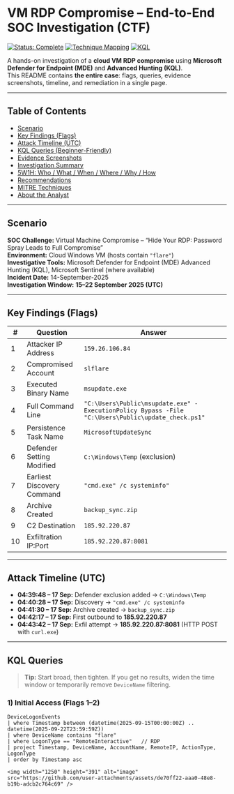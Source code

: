 # VM RDP Compromise – End-to-End SOC Investigation (CTF)

[![Status: Complete](https://img.shields.io/badge/Status-Complete-brightgreen)](#)
[![Technique Mapping](https://img.shields.io/badge/MITRE-ATT%26CK-blue)](#mitre-techniques)
[![KQL](https://img.shields.io/badge/Queries-KQL-informational)](#kql-queries)

A hands-on investigation of a **cloud VM RDP compromise** using **Microsoft Defender for Endpoint (MDE)** and **Advanced Hunting (KQL)**.  
This README contains **the entire case**: flags, queries, evidence screenshots, timeline, and remediation in a single page.

---

## Table of Contents
- [Scenario](#scenario)
- [Key Findings (Flags)](#key-findings-flags)
- [Attack Timeline (UTC)](#attack-timeline-utc)
- [KQL Queries (Beginner-Friendly)](#kql-queries)
- [Evidence Screenshots](#evidence-screenshots)
- [Investigation Summary](#investigation-summary)
- [5W1H: Who / What / When / Where / Why / How](#5w1h-who--what--when--where--why--how)
- [Recommendations](#recommendations)
- [MITRE Techniques](#mitre-techniques)
- [About the Analyst](#about-the-analyst)

---

## Scenario

**SOC Challenge:** Virtual Machine Compromise – “Hide Your RDP: Password Spray Leads to Full Compromise”  
**Environment:** Cloud Windows VM (hosts contain `"flare"`)  
**Investigative Tools:** Microsoft Defender for Endpoint (MDE) Advanced Hunting (KQL), Microsoft Sentinel (where available)  
**Incident Date:** 14-September-2025  
**Investigation Window:** **15–22 September 2025 (UTC)**

---

## Key Findings (Flags)

| # | Question | Answer |
|---|---|---|
| 1 | Attacker IP Address | `159.26.106.84` |
| 2 | Compromised Account | `slflare` |
| 3 | Executed Binary Name | `msupdate.exe` |
| 4 | Full Command Line | `"C:\Users\Public\msupdate.exe" -ExecutionPolicy Bypass -File "C:\Users\Public\update_check.ps1"` |
| 5 | Persistence Task Name | `MicrosoftUpdateSync` |
| 6 | Defender Setting Modified | `C:\Windows\Temp` (exclusion) |
| 7 | Earliest Discovery Command | `"cmd.exe" /c systeminfo"` |
| 8 | Archive Created | `backup_sync.zip` |
| 9 | C2 Destination | `185.92.220.87` |
| 10 | Exfiltration IP:Port | `185.92.220.87:8081` |

---

## Attack Timeline (UTC)

- **04:39:48 – 17 Sep:** Defender exclusion added → `C:\Windows\Temp`  
- **04:40:28 – 17 Sep:** Discovery → `"cmd.exe" /c systeminfo`  
- **04:41:30 – 17 Sep:** Archive created → `backup_sync.zip`  
- **04:42:17 – 17 Sep:** First outbound to **185.92.220.87**  
- **04:43:42 – 17 Sep:** Exfil attempt → **185.92.220.87:8081** (HTTP POST with `curl.exe`)

---

## KQL Queries

> **Tip:** Start broad, then tighten. If you get no results, widen the time window or temporarily remove `DeviceName` filtering.

### 1) Initial Access (Flags 1–2)
```kusto
DeviceLogonEvents
| where Timestamp between (datetime(2025-09-15T00:00:00Z) .. datetime(2025-09-22T23:59:59Z))
| where DeviceName contains "flare"
| where LogonType == "RemoteInteractive"   // RDP
| project Timestamp, DeviceName, AccountName, RemoteIP, ActionType, LogonType
| order by Timestamp asc

<img width="1250" height="391" alt="image" src="https://github.com/user-attachments/assets/de70ff22-aaa0-48e8-b19b-adcb2c764c69" />

